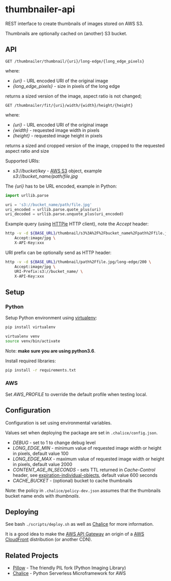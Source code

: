 # thumbnailer-api

REST interface to create thumbnails of images stored on AWS S3.

Thumbnails are optionally cached on (another) S3 bucket.

## API

```GET /thumbnailer/thumbnail/{uri}/long-edge/{long_edge_pixels}```

where:

- *{uri}* - URL encoded URI of the original image
- *{long_edge_pixels}* - size in pixels of the long edge

returns a sized version of the image, aspect ratio is not changed;

```GET /thumbnailer/fit/{uri}/width/{width}/height/{height}```

where:

- *{uri}* - URL encoded URI of the original image
- *{width}* - requested image width in pixels
- *{height}* - requested image height in pixels

returns a sized and cropped version of the image, cropped to the requested aspect ratio and size

Supported URIs:

- *s3://bucket/key* - [AWS S3](https://aws.amazon.com/s3/) object, example *s3://bucket_name/path/file.jpg*

The *{uri}* has to be URL encoded, example in Python:


```python
import urllib.parse

uri = 's3://bucket_name/path/file.jpg'
uri_encoded = urllib.parse.quote_plus(uri)
uri_decoded = urllib.parse.unquote_plus(uri_encoded)
```

Example query (using [HTTPie](https://httpie.org) HTTP client), note the *Accept* header:

```bash
http -v -d ${BASE_URL}/thumbnail/s3%3A%2F%2Fbucket_name%2Fpath%2Ffile.jpg/long-edge/200 \
    Accept:image/jpg \
    X-API-Key:xxx
```

URI prefix can be optionally send as HTTP header:

```bash
http -v -d ${BASE_URL}/thumbnail/path%2Ffile.jpg/long-edge/200 \
    Accept:image/jpg \
    URI-Prefix:s3://bucket_name/ \
    X-API-Key:xxx
```

## Setup

### Python

Setup Python environment using [virtualenv](https://virtualenv.pypa.io/en/stable/):

```bash
pip install virtualenv

virtualenv venv
source venv/bin/activate
```

Note: **make sure you are using  python3.6**.

Install required libraries:

```bash
pip install -r requirements.txt
```

### AWS

Set *AWS_PROFILE* to override the default profile when testing local.

## Configuration

Configuration is set using environmental variables.

Values set when deploying the package are set in ``.chalice/config.json``.

- *DEBUG* - set to 1 to change debug level
- *LONG_EDGE_MIN* - minimum value of requested image width or height in pixels, default value 100
- *LONG_EDGE_MAX* - maximum value of requested image width or height in pixels, default value 2000
- *CONTENT_AGE_IN_SECONDS* - sets TTL returned in *Cache-Control* header, see [expiration-individual-objects](http://docs.aws.amazon.com/AmazonCloudFront/latest/DeveloperGuide/Expiration.html#expiration-individual-objects), default value 600 seconds
- *CACHE_BUCKET* - (optional) bucket to cache thumbnails

Note: the policy in ``.chalice/policy-dev.json`` assumes that the thumbnails bucket name ends with *thumbnails*.


## Deploying

See bash ``./scripts/deploy.sh`` as well as [Chalice](https://github.com/aws/chalice/) for more information.

It is a good idea to make the [AWS API Gateway](https://aws.amazon.com/api-gateway/)
an origin of a [AWS CloudFront](https://aws.amazon.com/cloudfront/) distribution (or another CDN).

## Related Projects

- [Pillow](https://python-pillow.org) - The friendly PIL fork (Python Imaging Library)
- [Chalice](https://github.com/aws/chalice/) - Python Serverless Microframework for AWS

